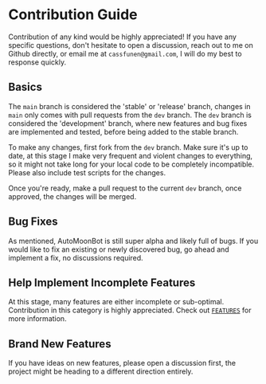 # Contribution Guide

Contribution of any kind would be highly appreciated! If you have any specific questions, don't hesitate to open a discussion, reach out to me on Github directly, or email me at `cassfunen@gmail.com`, I will do my best to response quickly.

## Basics

The `main` branch is considered the 'stable' or 'release' branch, changes in `main` only comes with pull requests from the `dev` branch. The `dev` branch is considered the 'development' branch, where new features and bug fixes are implemented and tested, before being added to the stable branch.

To make any changes, first fork from the `dev` branch. Make sure it's up to date, at this stage I make very frequent and violent changes to everything, so it might not take long for your local code to be completely incompatible. Please also include test scripts for the changes.

Once you're ready, make a pull request to the current `dev` branch, once approved, the changes will be merged.

## Bug Fixes

As mentioned, AutoMoonBot is still super alpha and likely full of bugs. If you would like to fix an existing or newly discovered bug, go ahead and implement a fix, no discussions required. 

## Help Implement Incomplete Features

At this stage, many features are either incomplete or sub-optimal. Contribution in this category is highly appreciated. Check out [`FEATURES`](ROADMAP.md) for more information.

## Brand New Features

If you have ideas on new features, please open a discussion first, the project might be heading to a different direction entirely.